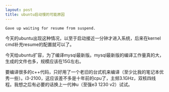 ```yaml
---
layout: post
title: ubuntu启动慢的可能原因
---
```


```
Gave up waiting for resume from suspend.
```

今天的ubuntu出现这种情况，以至于启动接近一分钟才进入系统，后来在kernel cmd补充resume的配置就可以了。

今天给ubuntu扩容，为了编译mysql最新版。mysql最新版的编译工作量真的大，生成的文件也多，规模应该在15G左右。

要编译很多的c++代码，只好用了一个老旧的台式机来编译（至少比我的笔记本优秀一些）。i3-2100，这应该差不多是十年前的cpu了，主频3.1GHz，双核四线程。我想之后有必要的话换上一代神u（至强e3 1230 v2）试试。
